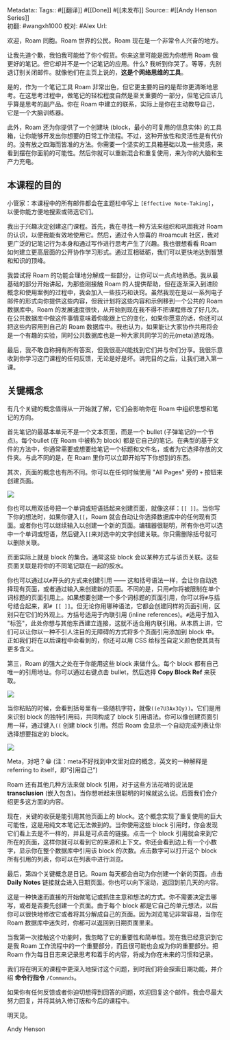 Metadata::
    Tags:: #[[翻译]] #[[Done]] #[[未发布]]
    Source:: #[[Andy Henson Series]]  
    初翻: #wangxh1000
    校对: #Alex
    Url:

欢迎，Roam 同胞。Roam 世界的公民。Roam 现在是一个非常令人兴奋的地方。

让我先道个歉，我怕我可能给了你个假货。你来这里可能是因为你想用 Roam 做更好的笔记。但它却并不是一个记笔记的应用。什么?  我听到你哭了。等等，先别退订别关闭邮件。就像他们在主页上说的，**这是个网络思维的工具**。

是的，作为一个笔记工具 Roam 非常出色，但它更主要的目的是帮你更清晰地思考。在这思考过程中，做笔记的轻松程度自然是至关重要的一部分，但笔记应该几乎算是思考的副产品。你在 Roam 中建立的联系，实际上是你在主动教导自己，它是一个大脑训练器。

此外，Roam 还为你提供了一个创建块 (block，最小的可复用的信息实体) 的工具箱，让你能够开发出你想要的日常工作流程。不过，这种开放性和灵活性是有代价的。没有放之四海而皆准的方法。你需要一个坚实的工具箱基础以及一些灵感，来看到摆在你面前的可能性。然后你就可以重新混合和重复使用，来为你的大脑和生产力充电。

## **本课程的目的**

小管家：本课程中的所有邮件都会在主题栏中写上 `[Effective Note-Taking]`，以便你能方便地搜索或筛选它们。

我出于兴趣决定创建这门课程。首先，我在寻找一种方法来组织和巩固我对 Roam 的认识，以便我能有效地使用它。然后，通过令人惊喜的 #roamcult 社区，我对更广泛的记笔记行为本身和通过写作进行思考产生了兴趣。我也很想看看 Roam 如何建立更高层面的公开协作学习形式。通过互相砥砺，我们可以更快地达到智慧和知识的顶峰。

我尝试将 Roam 的功能合理地分解成一些部分，让你可以一点点地熟悉。我从最基础的部分开始讲起，为那些刚接触 Roam 的人提供帮助，但在逐渐深入到进阶概念和使用案例的过程中，我会加入一些技巧和诀窍。虽然我现在是以一系列电子邮件的形式向你提供这些内容，但我计划将这些内容和示例移到一个公共的 Roam 数据库中。Roam 的发展速度很快，从开始到现在我不得不把课程修改了好几次。在公共数据库中做这件事情意味着你能跟上它的变化，如果你愿意的话，你还可以把这些内容用到自己的 Roam 数据库中。我也认为，如果能让大家协作共用将会是一个有趣的实验，同时公共数据库也是一种大家共同学习的元(meta)游戏场。

最后，我不敢自称拥有所有答案，但我很高兴能找到它们并与你们分享。我很乐意收到你学习这门课程的任何反馈，无论是好是坏。讲完目的之后，让我们进入第一课。

## **关键概念**

有几个关键的概念值得从一开始就了解，它们会影响你在 Roam 中组织思想和笔记的方向。

首先笔记的最基本单元不是一个文本页面，而是一个 bullet (子弹笔记的一个节点)。每个bullet (在 Roam 中被称为 block) 都是它自己的笔记。在典型的基于文件的方法中，你通常需要或想要给笔记一个标题和文件名，或者为它选择存放的文件夹。与此不同的是，在 Roam 里你可以立即开始写下你想到的东西。

其次，页面的概念也有所不同。你可以在任何时候使用 "All Pages" 旁的 `+` 按钮来创建页面。

![](https://tva1.sinaimg.cn/large/007S8ZIlgy1ggh1f4sjtug30f004ata1.gif)

你也可以用双括号把一个单词或短语括起来创建页面，就像这样：`[[ ]]`。当你写下你的想法时，如果你键入`[[`，Roam 就会自动让你选择数据库中的任何现有页面。或者你也可以继续输入以创建一个新的页面。编辑器很聪明，所有你也可以选中一个单词或短语，然后键入`[[`来对选中的文字创建关联。你只需删除括号就可以删除关联。

页面实际上就是 block 的集合。通常这些 block 会以某种方式与该页关联。这些页面关联是将你的不同笔记联在一起的胶水。

你也可以通过以`#`开头的方式来创建引用 —— 这和括号语法一样，会让你自动选择现有页面，或者通过输入来创建新的页面。不同的是，只用`#`你将被限制在单个词标题的页面引用上。如果想要创建一个多个词标题的页面引用，你可以将`#`与括号结合起来，即`# [[ ]]`。但无论你用哪种语法，它都会创建同样的页面引用，区别只在它们的外观上。方括号适用于内联引用 (inline references)。`#`适用于加入 "标签"，此处你想与其他东西建立连接，这就不适合用内联引用。从本质上讲，它们可以让你以一种不引人注目的无障碍的方式将多个页面引用添加到 block 中。正如我们将在以后课程中会看到的，你还可以用 CSS 给标签自定义颜色使其具有更多含义。

第三，Roam 的强大之处在于你能用这些 block 来做什么。每个 block 都有自己唯一的引用地址。你可以通过右键点击 bullet，然后选择 **Copy Block Ref** 来获取。

![](https://tva1.sinaimg.cn/large/007S8ZIlgy1ggh1f6kycpg30m809x1ky.gif)

当你粘贴的时候，会看到括号里有一些随机字符，就像`((e7U3Ax3Qy))`。它们是用来识别 block 的独特引用码，共同构成了 block 引用语法。你可以像创建页面引用一样，通过键入`((` 创建 block 引用。然后 Roam 会显示一个自动完成列表让你选择想要指定的 block。

![](https://tva1.sinaimg.cn/large/007S8ZIlgy1ggh1fg3cabg30m808q7wk.gif)

Meta，对吧？😁 (注：meta不好找到中文里对应的概念，英文的一种解释是referring to itself，即“引用自己”)

Roam 还有其他几种方法来做 block 引用，对于这些方法花哨的说法是**transclusion** (嵌入包含)。当你想听起来很聪明的时候就这么说。后面我们会介绍更多这方面的内容。

现在，关键的收获是能引用其他页面上的 block。这个概念实现了重复使用的巨大可能性，这是用纯文本笔记无法做到的。当你使用这些 block 引用时，你会发现它们看上去是不一样的，并且是可点击的链接。点击一个 block 引用就会来到它所在的页面，这样你就可以看到它的来源和上下文。你还会看到边上有一个小数字，显示你在整个数据库中引用该 block 的次数。点击数字可以打开这个 block 所有引用的列表，你可以在列表中进行浏览。

最后，第四个关键概念是日记。Roam 每天都会自动为你创建一个新的页面。点击**Daily Notes** 链接就会进入日期页面。你也可以向下滚动，返回到前几天的内容。

这是一种快速而直接的开始做笔记或抓住主意和想法的方式。你不需要决定去哪写，或者是否要先创建一个页面。由于每个 block 都是它自己的单元想法，以后你可以很快地修改它或者将其分解成自己的页面。因为浏览笔记非常容易，当你在 Roam 数据库中迷失时，你都可以返回到日期页面里来。 

当我第一次接触这个功能时，我忽略了它的重要性和简单性。现在我已经意识到它是我 Roam 工作流程中的一个重要部分，而且很可能也会成为你的重要部分。把 Roam 作为每日日志来记录思考和着手的内容，将成为你在未来的习惯和记录。

我们将在明天的课程中更深入地探讨这个问题，到时我们将会探索日期功能，并介绍 **命令行指令** `/Commands`。 

如果你有任何反馈或者你迫切想得到回答的问题，欢迎回复这个邮件。我会尽最大努力回复，并将其纳入修订版和今后的课程中。

明天见。

Andy Henson
